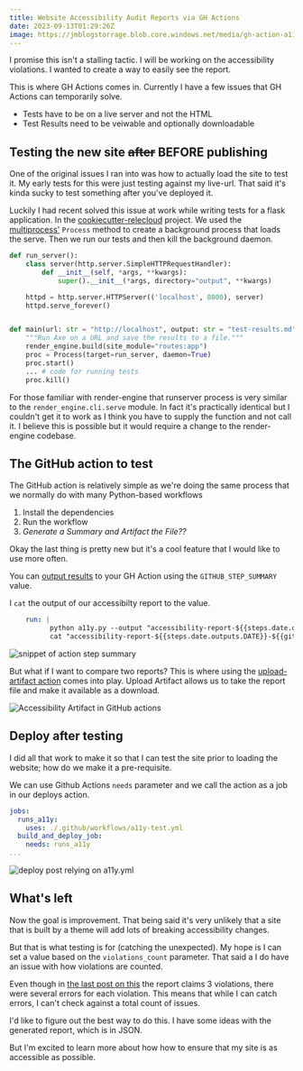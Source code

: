 ```yaml
---
title: Website Accessibility Audit Reports via GH Actions
date: 2023-09-13T01:29:26Z
image: https://jmblogstorrage.blob.core.windows.net/media/gh-action-a11y-build-and-deploy-job.png
---
```


I promise this isn't a stalling tactic. I will be working on the accessibility violations. I wanted to create a way to easily see the report.

This is where GH Actions comes in. Currently I have a few issues that GH Actions can temporarily solve.

- Tests have to be on a live server and not the HTML
- Test Results need to be veiwable and optionally downloadable

## Testing the new site <strike>after</strike> BEFORE publishing

One of the original issues I ran into was how to actually load the site to test it. My early tests for this were just testing against my live-url. That said it's kinda sucky to test something after you've deployed it.

Luckily I had recent solved this issue at work while writing tests for a flask application. In the [cookiecutter-relecloud](https://github.com/kjaymiller/cookiecutter-relecloud) project. We used the [multiprocess'](https://docs.python.org/3/library/multiprocessing.html) `Process` method to create a background process that loads the serve. Then we run our tests and then kill the background daemon.

```python
def run_server():
    class server(http.server.SimpleHTTPRequestHandler):
        def __init__(self, *args, **kwargs):
            super().__init__(*args, directory="output", **kwargs)

    httpd = http.server.HTTPServer(('localhost', 8000), server)
    httpd.serve_forever()


def main(url: str = "http://localhost", output: str = "test-results.md") -> None: 
    """Run Axe on a URL and save the results to a file."""
    render_engine.build(site_module="routes:app")
    proc = Process(target=run_server, daemon=True)
    proc.start()
    ... # code for running tests
    proc.kill()
```

For those familiar with render-engine that runserver process is very similar to the `render_engine.cli.serve` module. In fact it's practically identical but I couldn't get it to work as I think you have to supply the function and not call it. I believe this is possible but it would require a change to the render-engine codebase. 

## The GitHub action to test

The GitHub action is relatively simple as we're doing the same process that we normally do with many Python-based workflows
1. Install the dependencies
2. Run the workflow
3. _Generate a Summary and Artifact the File??_

Okay the last thing is pretty new but it's a cool feature that I would like to use more often.

You can [output results](https://github.blog/2022-05-09-supercharging-github-actions-with-job-summaries/) to your GH Action using the `GITHUB_STEP_SUMMARY` value.

I `cat` the output of our accessibilty report to the value.

```yaml
    run: |
          python a11y.py --output "accessibility-report-${{steps.date.outputs.DATE}}-${{github.run_id}}.txt"
          cat "accessibility-report-${{steps.date.outputs.DATE}}-${{github.run_id}}.txt" >> $GITHUB_STEP_SUMMARY
```

![snippet of action step summary](https://jmblogstorrage.blob.core.windows.net/media/action-step-summary.png)

But what if I want to compare two reports? This is where using the [upload-artifact action](https://github.com/actions/upload-artifact) comes into play.  Upload Artifact allows us to take the report file and make it available as a download.

![Accessibility Artifact in GitHub actions](https://jmblogstorrage.blob.core.windows.net/media/accessibility-audit-gh-actions.png)

## Deploy after testing

I did all that work to make it so that I can test the site prior to loading the website; how do we make it a pre-requisite.

We can use Github Actions `needs` parameter and we call the action as a job in our deploys action.

```yml
jobs:
  runs_a11y:
    uses: ./.github/workflows/a11y-test.yml
  build_and_deploy_job:
    needs: runs_a11y
...
```

![deploy post relying on a11y.yml](https://jmblogstorrage.blob.core.windows.net/media/gh-action-a11y-build-and-deploy-job.png)

## What's left

Now the goal is improvement. That being said it's very unlikely that a site that is built by a theme will add lots of breaking accessibility changes.

But that is what testing is for (catching the unexpected). My hope is I can set a value based on the `violations_count` parameter.  That said a I do have an issue with how violations are counted. 

Even though in [the last post on this](https://kjaymiller.com/blog/using-python-to-fix-my-accessibility-nightmare-of-a-website.html#how-bad-is-it) the report claims 3 violations, there were several errors for each violation. This means that while I can catch errors, I can't check against a total count of issues.

I'd like to figure out the best way to do this. I have some ideas with the generated report, which is in JSON.

But I'm excited to learn more about how how to ensure that my site is as accessible as possible.
